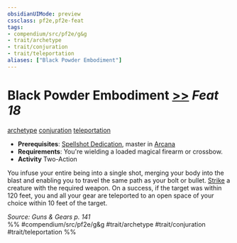```yaml
---
obsidianUIMode: preview
cssclass: pf2e,pf2e-feat
tags:
- compendium/src/pf2e/g&g
- trait/archetype
- trait/conjuration
- trait/teleportation
aliases: ["Black Powder Embodiment"]
---
```

# Black Powder Embodiment  [>>](../../rules/core-rulebook/chapter-9-playing-the-game.md#Actions "Two-Action") *Feat 18*  
[archetype](../../rules/traits/archetype.md)  [conjuration](../../rules/traits/conjuration.md)  [teleportation](../../rules/traits/teleportation.md)  

- **Prerequisites**: [Spellshot Dedication](spellshot-dedication-g-g.md), master in [Arcana](../skills.md#Arcana)
- **Requirements**: You're wielding a loaded magical firearm or crossbow.
- **Activity** Two-Action

You infuse your entire being into a single shot, merging your body into the blast and enabling you to travel the same path as your bolt or bullet. [Strike](../../rules/actions/strike.md) a creature with the required weapon. On a success, if the target was within 120 feet, you and all your gear are teleported to an open space of your choice within 10 feet of the target.

*Source: Guns & Gears p. 141*  
%% #compendium/src/pf2e/g&g #trait/archetype #trait/conjuration #trait/teleportation %%